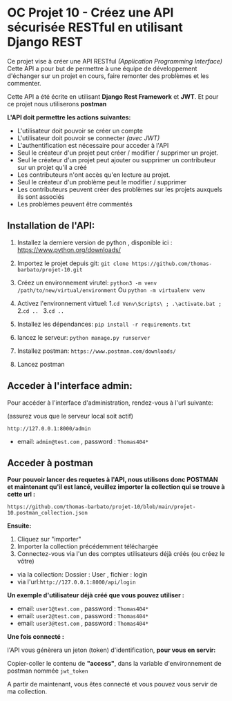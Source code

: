 # OC Projet 10 - Créez une API sécurisée RESTful en utilisant Django REST

Ce projet vise à créer une API RESTful *(Application Programming Interface)*
Cette API a pour but de permettre à une équipe de développement d'échanger
sur un projet en cours, faire remonter des problèmes et les commenter.

Cette API a été écrite en utilisant **Django Rest Framework** et **JWT**.
Et pour ce projet nous utiliserons **postman**

**L'API doit permettre les actions suivantes:**

- L'utilisateur doit pouvoir se créer un compte
- L'utilisateur doit pouvoir se connecter *(avec JWT)*
- L'authentification est nécessaire pour acceder à l'API
- Seul le créateur d'un projet peut créer / modifier / supprimer un projet.
- Seul le créateur d'un projet peut ajouter ou supprimer un contributeur sur un projet qu'il a créé
- Les contributeurs n'ont accès qu'en lecture au projet.
- Seul le créateur d'un problème peut le modifier / supprimer
- Les contributeurs peuvent créer des problèmes sur les projets auxquels ils sont associés
- Les problèmes peuvent être commentés

## Installation de l'API:

1. Installez la derniere version de python , disponible ici : https://www.python.org/downloads/


2. Importez le projet depuis git:
`git clone https://github.com/thomas-barbato/projet-10.git`

3. Créez un environnement virutel:
`python3 -m venv /path/to/new/virtual/environment`
 Ou `python -m virtualenv venv`

4. Activez l'environnement virtuel:
1.`cd Venv\Scripts\ ; .\activate.bat ;`
2.`cd .. `
3.`cd .. `

5. Installez les dépendances:
`pip install -r requirements.txt`

6. lancez le serveur:
`python manage.py runserver`

7. Installez postman:
``https://www.postman.com/downloads/``

8. Lancez postman


## Acceder à l'interface admin:

Pour accéder à l'interface d'administration, rendez-vous à l'url suivante:

(assurez vous que le serveur local soit actif)

``http://127.0.0.1:8000/admin``

- email: ``admin@test.com`` , password : ``Thomas404*``

## Acceder à postman

**Pour pouvoir lancer des requetes à l'API, nous utilisons donc POSTMAN
et maintenant qu'il est lancé, veuillez importer la collection qui se trouve
à cette url :**

``https://github.com/thomas-barbato/projet-10/blob/main/projet-10.postman_collection.json``

**Ensuite:**

1. Cliquez sur "importer"
2. Importer la collection précédemment téléchargée
3. Connectez-vous via l'un des comptes utilisateurs déjà créés (ou créez le vôtre) 
- via la collection: Dossier : User , fichier : login
- via l'url:``http://127.0.0.1:8000/api/login`` 

**Un exemple d'utilisateur déjà créé que vous pouvez utiliser :** 

- email: ``user1@test.com`` , password : ``Thomas404*``
- email: ``user2@test.com`` , password : ``Thomas404*``
- email: ``user3@test.com`` , password : ``Thomas404*``

**Une fois connecté :**

l'API vous génèrera un jeton (token) d'identification, **pour vous en servir:**

Copier-coller le contenu de **"access"**, dans la variable d'environnement de postman nommée ``jwt_token``

A partir de maintenant, vous êtes connecté et vous pouvez vous servir de ma collection.



